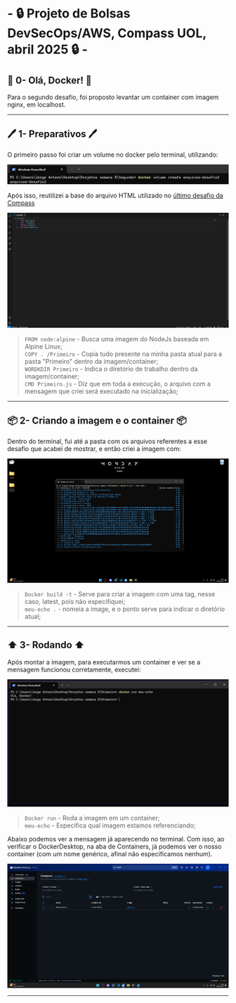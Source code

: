 # - 🔒 Projeto de Bolsas DevSecOps/AWS,  Compass UOL, abril 2025 🔒 -

## 🐳 0- Olá, Docker! 🐳
Para o segundo desafio, foi proposto levantar um container com imagem nginx, em localhost.

---
## 🖊️ 1- Preparativos 🖊️
O primeiro passo foi criar um volume no docker pelo terminal, utilizando:

![Primeiro print](/Desafios/Prints/2.1.png)  

Após isso, reutilizei a base do arquivo HTML utilizado no [último desafio da Compass](https://github.com/JorgeAntero/Compass-Uol-Desafio-1-Nginx)

![Segundo print](/Desafios/Prints/1.2.png)
>`FROM node:alpine` - Busca uma imagem do NodeJs baseada em Alpine Linux;  
>`COPY . /Primeiro` - Copia tudo presente na minha pasta atual para a pasta "Primeiro" dentro da imagem/container;  
>`WORDKDIR Primeiro` - Indica o diretório de trabalho dentro da imagem/container;  
>`CMD Primeiro.js` - Diz que em toda a execução, o arquivo com a mensagem que criei será executado na inicialização;  

---
## 📦 2- Criando a imagem e o container 📦
Dentro do terminal, fui até a pasta com os arquivos referentes a esse desafio que acabei de mostrar, e então criei a imagem com:  

![Terceiro print](/Desafios/Prints/1.3.png)
>`Docker build -t` - Serve para criar a imagem com uma tag, nesse caso, latest, pois não especifiquei;  
>`meu-echo .` - nomeia a image, e o ponto serve para indicar o diretório atual;  

---
## ⬆️ 3- Rodando ⬆️
Após montar a imagem, para executarmos um container e ver se a mensagem funcionou corretamente, executei:  

![Quarto print](/Desafios/Prints/1.4.png)
>`Docker run` - Roda a imagem em um container;  
>`meu-echo` - Especifica qual imagem estamos referenciando;  

Abaixo podemos ver a mensagem já aparecendo no terminal. Com isso, ao verificar o DockerDesktop, na aba de Containers, já podemos ver o nosso container (com um nome genérico, afinal não especificamos nenhum).  

![Quinto print](/Desafios/Prints/1.5.png)

---
